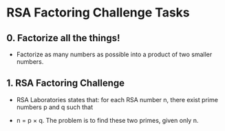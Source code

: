 # RSA Factoring Challenge Tasks
## 0. Factorize all the things!
* Factorize as many numbers as possible into a product of two smaller numbers.
## 1. RSA Factoring Challenge
* RSA Laboratories states that: for each RSA number n, there exist prime numbers p and q such that

* n = p × q. The problem is to find these two primes, given only n.
